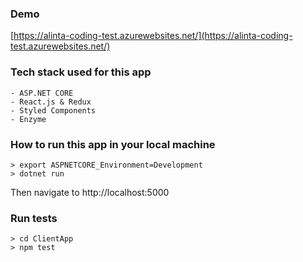 ### Demo
[https://alinta-coding-test.azurewebsites.net/](https://alinta-coding-test.azurewebsites.net/)

### Tech stack used for this app
	- ASP.NET CORE
	- React.js & Redux
	- Styled Components
	- Enzyme

### How to run this app in your local machine
```
> export ASPNETCORE_Environment=Development
> dotnet run
```
Then navigate to http://localhost:5000

### Run tests
```
> cd ClientApp
> npm test
```

